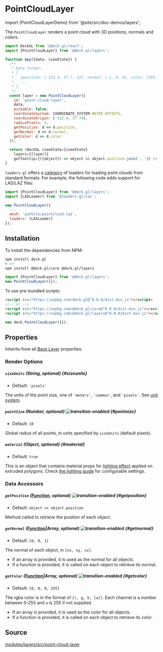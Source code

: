# PointCloudLayer

import {PointCloudLayerDemo} from '@site/src/doc-demos/layers';

<PointCloudLayerDemo />

The `PointCloudLayer` renders a point cloud with 3D positions, normals and colors.

```js
import DeckGL from '@deck.gl/react';
import {PointCloudLayer} from '@deck.gl/layers';

function App({data, viewState}) {
  /**
   * Data format:
   * [
   *   {position: [-122.4, 37.7, 12], normal: [-1, 0, 0], color: [255, 255, 0]},
   *   ...
   * ]
   */
  const layer = new PointCloudLayer({
    id: 'point-cloud-layer',
    data,
    pickable: false,
    coordinateSystem: COORDINATE_SYSTEM.METER_OFFSETS,
    coordinateOrigin: [-122.4, 37.74],
    radiusPixels: 4,
    getPosition: d => d.position,
    getNormal: d => d.normal,
    getColor: d => d.color
  });

  return <DeckGL viewState={viewState}
    layers={[layer]}
    getTooltip={({object}) => object && object.position.join(', ')} />;
}
```

`loaders.gl` offers a [category](https://loaders.gl/docs/specifications/category-mesh) of loaders for loading point clouds from standard formats. For example, the following code adds support for LAS/LAZ files:

```js
import {PointCloudLayer} from '@deck.gl/layers';
import {LASLoader} from '@loaders.gl/las';

new PointCloudLayer({
  ...
  mesh: 'path/to/pointcloud.laz',
  loaders: [LASLoader]
});
```

## Installation

To install the dependencies from NPM:

```bash
npm install deck.gl
# or
npm install @deck.gl/core @deck.gl/layers
```

```js
import {PointCloudLayer} from '@deck.gl/layers';
new PointCloudLayer({});
```

To use pre-bundled scripts:

```html
<script src="https://unpkg.com/deck.gl@^8.0.0/dist.min.js"></script>
<!-- or -->
<script src="https://unpkg.com/@deck.gl/core@^8.0.0/dist.min.js"></script>
<script src="https://unpkg.com/@deck.gl/layers@^8.0.0/dist.min.js"></script>
```

```js
new deck.PointCloudLayer({});
```

## Properties

Inherits from all [Base Layer](../core/layer.md) properties.

### Render Options

##### `sizeUnits` (String, optional) {#sizeunits}

* Default: `'pixels'`

The units of the point size, one of `'meters'`, `'common'`, and `'pixels'`. See [unit system](../../developer-guide/coordinate-systems.md#supported-units).

##### `pointSize` (Number, optional) ![transition-enabled](https://img.shields.io/badge/transition-enabled-green.svg?style=flat-square") {#pointsize}

* Default: `10`

Global radius of all points, in units specified by `sizeUnits` (default pixels).

##### `material` (Object, optional) {#material}

* Default: `true`

This is an object that contains material props for [lighting effect](../core/lighting-effect.md) applied on extruded polygons.
Check [the lighting guide](../../developer-guide/using-lighting.md#constructing-a-material-instance) for configurable settings.

### Data Accessors

##### `getPosition` ([Function](../../developer-guide/using-layers.md#accessors), optional) ![transition-enabled](https://img.shields.io/badge/transition-enabled-green.svg?style=flat-square") {#getposition}

* Default: `object => object.position`

Method called to retrieve the position of each object.

##### `getNormal` ([Function](../../developer-guide/using-layers.md#accessors)|Array, optional) ![transition-enabled](https://img.shields.io/badge/transition-enabled-green.svg?style=flat-square") {#getnormal}

* Default: `[0, 0, 1]`

The normal of each object, in `[nx, ny, nz]`.

* If an array is provided, it is used as the normal for all objects.
* If a function is provided, it is called on each object to retrieve its normal.


##### `getColor` ([Function](../../developer-guide/using-layers.md#accessors)|Array, optional) ![transition-enabled](https://img.shields.io/badge/transition-enabled-green.svg?style=flat-square") {#getcolor}

* Default: `[0, 0, 0, 255]`

The rgba color is in the format of `[r, g, b, [a]]`. Each channel is a number between 0-255 and `a` is 255 if not supplied.

* If an array is provided, it is used as the color for all objects.
* If a function is provided, it is called on each object to retrieve its color.

## Source

[modules/layers/src/point-cloud-layer](https://github.com/visgl/deck.gl/tree/master/modules/layers/src/point-cloud-layer)
